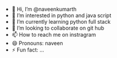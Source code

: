 - 👋 Hi, I’m @naveenkumarth
- 👀 I’m interested in python and java script
- 🌱 I’m currently learning python full stack
- 💞️ I’m looking to collaborate on git hub
- 📫 How to reach me on instragram
- 😄 Pronouns: naveen
- ⚡ Fun fact: ...

<!---
naveenkumarth/naveenkumarth is a ✨ special ✨ repository because its `README.md` (this file) appears on your GitHub profile.
You can click the Preview link to take a look at your changes.
--->
